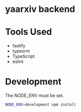# yaarxiv backend

# Tools Used

- fastify
- typeorm
- TypeScript
- eslint

# Development

The NODE_ENV must be set.

```bash
NODE_ENV=development npm install
```
